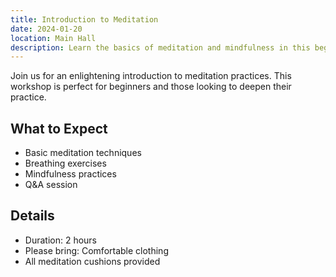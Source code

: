 ```yaml
---
title: Introduction to Meditation
date: 2024-01-20
location: Main Hall
description: Learn the basics of meditation and mindfulness in this beginner-friendly workshop.
---
```


Join us for an enlightening introduction to meditation practices. This workshop is perfect for beginners and those looking to deepen their practice.

## What to Expect

- Basic meditation techniques
- Breathing exercises
- Mindfulness practices
- Q&A session

## Details

- Duration: 2 hours
- Please bring: Comfortable clothing
- All meditation cushions provided